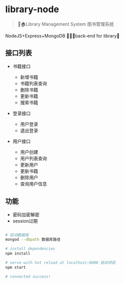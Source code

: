 # library-node

> 🖖🏠Library Management System 图书管理系统

NodeJS+Express+MongoDB 🙋🙋💁back-end for library👕

## 接口列表

- 书籍接口
  - 新增书籍
  - 书籍列表查询
  - 删除书籍
  - 更新书籍
  - 搜索书籍

- 登录接口
  - 用户登录
  - 退出登录

- 用户接口
  - 用户创建
  - 用户列表查询
  - 更新用户
  - 更新书籍
  - 删除用户
  - 查询用户信息

## 功能

- 密码加密解密
- session过期

``` bash

# 启动数据库
mongod --dbpath 数据库路径

# install dependencies
npm install

# serve with hot reload at localhost:8080 启动项目
npm start

# connected success!
```